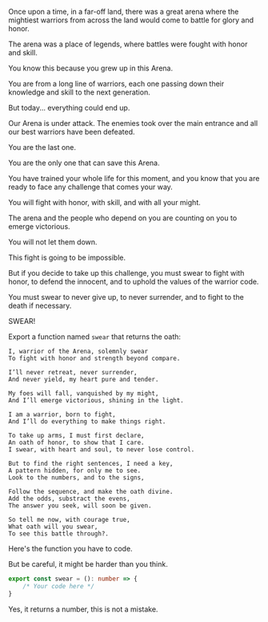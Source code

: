 Once upon a time, in a far-off land, there was a great arena where the mightiest warriors from across the land would come to battle for glory and honor. 

The arena was a place of legends, where battles were fought with honor and skill.

You know this because you grew up in this Arena.

You are from a long line of warriors, each one passing down their knowledge and skill to the next generation. 

But today... everything could end up.

Our Arena is under attack. The enemies took over the main entrance and all our best warriors have been defeated.

You are the last one.

You are the only one that can save this Arena.

You have trained your whole life for this moment, and you know that you are ready to face any challenge that comes your way. 

You will fight with honor, with skill, and with all your might. 

The arena and the people who depend on you are counting on you to emerge victorious. 

You will not let them down.

This fight is going to be impossible.

But if you decide to take up this challenge, you must swear to fight with honor, to defend the innocent, and to uphold the values of the warrior code. 

You must swear to never give up, to never surrender, and to fight to the death if necessary.

SWEAR!

Export a function named `swear` that returns the oath:

```
I, warrior of the Arena, solemnly swear
To fight with honor and strength beyond compare.

I’ll never retreat, never surrender,
And never yield, my heart pure and tender.

My foes will fall, vanquished by my might,
And I’ll emerge victorious, shining in the light.

I am a warrior, born to fight,
And I’ll do everything to make things right.

To take up arms, I must first declare,
An oath of honor, to show that I care.
I swear, with heart and soul, to never lose control.

But to find the right sentences, I need a key,
A pattern hidden, for only me to see.
Look to the numbers, and to the signs,

Follow the sequence, and make the oath divine.
Add the odds, substract the evens,
The answer you seek, will soon be given.

So tell me now, with courage true,
What oath will you swear,
To see this battle through?.
```


Here's the function you have to code.

But be careful, it might be harder than you think.

```typescript
export const swear = (): number => {
    /* Your code here */
}
```

Yes, it returns a number, this is not a mistake.

